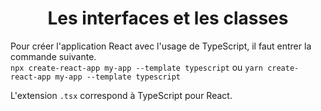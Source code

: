 <div align="center"><h1><b>Les interfaces et les classes</b></h1></div>

Pour créer l'application React avec l'usage de TypeScript, il faut entrer la commande suivante.  
`npx create-react-app my-app --template typescript` ou `yarn create-react-app my-app --template typescript`

L'extension `.tsx` correspond à TypeScript pour React.